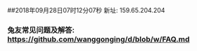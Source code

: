 ##2018年09月28日07时12分07秒 新址: 159.65.204.204
### 兔友常见问题及解答: https://github.com/wanggonging/d/blob/w/FAQ.md
